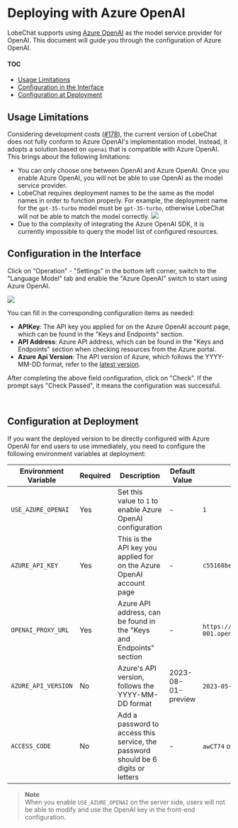 # Deploying with Azure OpenAI

LobeChat supports using [Azure OpenAI][azure-openai-url] as the model service provider for OpenAI. This document will guide you through the configuration of Azure OpenAI.

#### TOC

- [Usage Limitations](#usage-limitations)
- [Configuration in the Interface](#configuration-in-the-interface)
- [Configuration at Deployment](#configuration-at-deployment)

## Usage Limitations

Considering development costs ([#178][rfc]), the current version of LobeChat does not fully conform to Azure OpenAI's implementation model. Instead, it adopts a solution based on `openai` that is compatible with Azure OpenAI. This brings about the following limitations:

- You can only choose one between OpenAI and Azure OpenAI. Once you enable Azure OpenAI, you will not be able to use OpenAI as the model service provider.
- LobeChat requires deployment names to be the same as the model names in order to function properly. For example, the deployment name for the `gpt-35-turbo` model must be `gpt-35-turbo`, otherwise LobeChat will not be able to match the model correctly.
  ![](https://Azuo-production-user-asset-6210df.s3.amazonaws.com/28616219/267082091-d89d53d3-1c8c-40ca-ba15-0a9af2a79264.png)
- Due to the complexity of integrating the Azure OpenAI SDK, it is currently impossible to query the model list of configured resources.

## Configuration in the Interface

Click on "Operation" - "Settings" in the bottom left corner, switch to the "Language Model" tab and enable the "Azure OpenAI" switch to start using Azure OpenAI.

![](https://Azuo-production-user-asset-6210df.s3.amazonaws.com/28616219/267083420-422a3714-627e-4bef-9fbc-141a2a8ca916.png)

You can fill in the corresponding configuration items as needed:

- **APIKey**: The API key you applied for on the Azure OpenAI account page, which can be found in the "Keys and Endpoints" section.
- **API Address**: Azure API address, which can be found in the "Keys and Endpoints" section when checking resources from the Azure portal.
- **Azure Api Version**: The API version of Azure, which follows the YYYY-MM-DD format, refer to the [latest version][azure-api-verion-url].

After completing the above field configuration, click on "Check". If the prompt says "Check Passed", it means the configuration was successful.

<br/>

## Configuration at Deployment

If you want the deployed version to be directly configured with Azure OpenAI for end users to use immediately, you need to configure the following environment variables at deployment:

| Environment Variable | Required | Description                                                                       | Default Value      | Example                                                       |
| -------------------- | -------- | --------------------------------------------------------------------------------- | ------------------ | ------------------------------------------------------------- |
| `USE_AZURE_OPENAI`   | Yes      | Set this value to `1` to enable Azure OpenAI configuration                        | -                  | `1`                                                           |
| `AZURE_API_KEY`      | Yes      | This is the API key you applied for on the Azure OpenAI account page              | -                  | `c55168be3874490ef0565d9779ecd5a6`                            |
| `OPENAI_PROXY_URL`   | Yes      | Azure API address, can be found in the "Keys and Endpoints" section               | -                  | `https://docs-test-001.openai.azure.com`                      |
| `AZURE_API_VERSION`  | No       | Azure's API version, follows the YYYY-MM-DD format                                | 2023-08-01-preview | `2023-05-15`, refer to [latest version][azure-api-verion-url] |
| `ACCESS_CODE`        | No       | Add a password to access this service, the password should be 6 digits or letters | -                  | `awCT74` or `e3@09!`                                          |

> **Note**\
> When you enable `USE_AZURE_OPENAI` on the server side, users will not be able to modify and use the OpenAI key in the front-end configuration.

[azure-api-verion-url]: https://learn.microsoft.com/zh-cn/azure/ai-services/openai/reference#chat-completions
[azure-openai-url]: https://learn.microsoft.com/zh-cn/azure/ai-services/openai/concepts/models
[rfc]: https://Azuo.com/lobehub/lobe-chat/discussions/178
